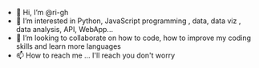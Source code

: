 - 👋 Hi, I’m @ri-gh
- 👀 I’m interested in Python, JavaScript programming , data, data viz , data analysis, API, WebApp...
- 💞️ I’m looking to collaborate on how to code, how to improve my coding skills and learn more languages
- 📫 How to reach me ... I'll reach you don't worry 

<!---
ri-gh/ri-gh is a ✨ special ✨ repository because its `README.md` (this file) appears on your GitHub profile.
You can click the Preview link to take a look at your changes.
--->
